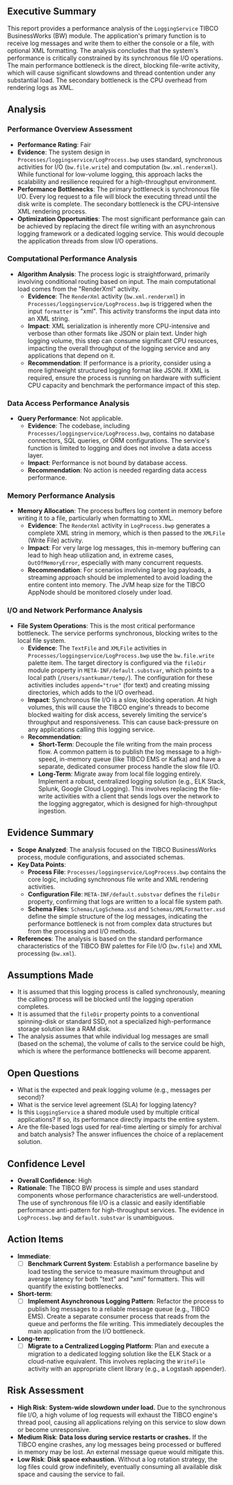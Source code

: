 ## Executive Summary
This report provides a performance analysis of the `LoggingService` TIBCO BusinessWorks (BW) module. The application's primary function is to receive log messages and write them to either the console or a file, with optional XML formatting. The analysis concludes that the system's performance is critically constrained by its synchronous file I/O operations. The main performance bottleneck is the direct, blocking file-write activity, which will cause significant slowdowns and thread contention under any substantial load. The secondary bottleneck is the CPU overhead from rendering logs as XML.

## Analysis
### Performance Overview Assessment
- **Performance Rating**: Fair
- **Evidence**: The system design in `Processes/loggingservice/LogProcess.bwp` uses standard, synchronous activities for I/O (`bw.file.write`) and computation (`bw.xml.renderxml`). While functional for low-volume logging, this approach lacks the scalability and resilience required for a high-throughput environment.
- **Performance Bottlenecks**: The primary bottleneck is synchronous file I/O. Every log request to a file will block the executing thread until the disk write is complete. The secondary bottleneck is the CPU-intensive XML rendering process.
- **Optimization Opportunities**: The most significant performance gain can be achieved by replacing the direct file writing with an asynchronous logging framework or a dedicated logging service. This would decouple the application threads from slow I/O operations.

### Computational Performance Analysis
- **Algorithm Analysis**: The process logic is straightforward, primarily involving conditional routing based on input. The main computational load comes from the "RenderXml" activity.
  - **Evidence**: The `RenderXml` activity (`bw.xml.renderxml`) in `Processes/loggingservice/LogProcess.bwp` is triggered when the input `formatter` is "xml". This activity transforms the input data into an XML string.
  - **Impact**: XML serialization is inherently more CPU-intensive and verbose than other formats like JSON or plain text. Under high logging volume, this step can consume significant CPU resources, impacting the overall throughput of the logging service and any applications that depend on it.
  - **Recommendation**: If performance is a priority, consider using a more lightweight structured logging format like JSON. If XML is required, ensure the process is running on hardware with sufficient CPU capacity and benchmark the performance impact of this step.

### Data Access Performance Analysis
- **Query Performance**: Not applicable.
  - **Evidence**: The codebase, including `Processes/loggingservice/LogProcess.bwp`, contains no database connectors, SQL queries, or ORM configurations. The service's function is limited to logging and does not involve a data access layer.
  - **Impact**: Performance is not bound by database access.
  - **Recommendation**: No action is needed regarding data access performance.

### Memory Performance Analysis
- **Memory Allocation**: The process buffers log content in memory before writing it to a file, particularly when formatting to XML.
  - **Evidence**: The `RenderXml` activity in `LogProcess.bwp` generates a complete XML string in memory, which is then passed to the `XMLFile` (Write File) activity.
  - **Impact**: For very large log messages, this in-memory buffering can lead to high heap utilization and, in extreme cases, `OutOfMemoryError`, especially with many concurrent requests.
  - **Recommendation**: For scenarios involving large log payloads, a streaming approach should be implemented to avoid loading the entire content into memory. The JVM heap size for the TIBCO AppNode should be monitored closely under load.

### I/O and Network Performance Analysis
- **File System Operations**: This is the most critical performance bottleneck. The service performs synchronous, blocking writes to the local file system.
  - **Evidence**: The `TextFile` and `XMLFile` activities in `Processes/loggingservice/LogProcess.bwp` use the `bw.file.write` palette item. The target directory is configured via the `fileDir` module property in `META-INF/default.substvar`, which points to a local path (`/Users/santkumar/temp/`). The configuration for these activities includes `append="true"` (for text) and creating missing directories, which adds to the I/O overhead.
  - **Impact**: Synchronous file I/O is a slow, blocking operation. At high volumes, this will cause the TIBCO engine's threads to become blocked waiting for disk access, severely limiting the service's throughput and responsiveness. This can cause back-pressure on any applications calling this logging service.
  - **Recommendation**:
    - **Short-Term**: Decouple the file writing from the main process flow. A common pattern is to publish the log message to a high-speed, in-memory queue (like TIBCO EMS or Kafka) and have a separate, dedicated consumer process handle the slow file I/O.
    - **Long-Term**: Migrate away from local file logging entirely. Implement a robust, centralized logging solution (e.g., ELK Stack, Splunk, Google Cloud Logging). This involves replacing the file-write activities with a client that sends logs over the network to the logging aggregator, which is designed for high-throughput ingestion.

## Evidence Summary
- **Scope Analyzed**: The analysis focused on the TIBCO BusinessWorks process, module configurations, and associated schemas.
- **Key Data Points**:
  - **Process File**: `Processes/loggingservice/LogProcess.bwp` contains the core logic, including synchronous file write and XML rendering activities.
  - **Configuration File**: `META-INF/default.substvar` defines the `fileDir` property, confirming that logs are written to a local file system path.
  - **Schema Files**: `Schemas/LogSchema.xsd` and `Schemas/XMLFormatter.xsd` define the simple structure of the log messages, indicating the performance bottleneck is not from complex data structures but from the processing and I/O methods.
- **References**: The analysis is based on the standard performance characteristics of the TIBCO BW palettes for File I/O (`bw.file`) and XML processing (`bw.xml`).

## Assumptions Made
- It is assumed that this logging process is called synchronously, meaning the calling process will be blocked until the logging operation completes.
- It is assumed that the `fileDir` property points to a conventional spinning-disk or standard SSD, not a specialized high-performance storage solution like a RAM disk.
- The analysis assumes that while individual log messages are small (based on the schema), the volume of calls to the service could be high, which is where the performance bottlenecks will become apparent.

## Open Questions
- What is the expected and peak logging volume (e.g., messages per second)?
- What is the service level agreement (SLA) for logging latency?
- Is this `LoggingService` a shared module used by multiple critical applications? If so, its performance directly impacts the entire system.
- Are the file-based logs used for real-time alerting or simply for archival and batch analysis? The answer influences the choice of a replacement solution.

## Confidence Level
- **Overall Confidence**: High
- **Rationale**: The TIBCO BW process is simple and uses standard components whose performance characteristics are well-understood. The use of synchronous file I/O is a classic and easily identifiable performance anti-pattern for high-throughput services. The evidence in `LogProcess.bwp` and `default.substvar` is unambiguous.

## Action Items
- **Immediate**:
  - [ ] **Benchmark Current System**: Establish a performance baseline by load testing the service to measure maximum throughput and average latency for both "text" and "xml" formatters. This will quantify the existing bottlenecks.
- **Short-term**:
  - [ ] **Implement Asynchronous Logging Pattern**: Refactor the process to publish log messages to a reliable message queue (e.g., TIBCO EMS). Create a separate consumer process that reads from the queue and performs the file writing. This immediately decouples the main application from the I/O bottleneck.
- **Long-term**:
  - [ ] **Migrate to a Centralized Logging Platform**: Plan and execute a migration to a dedicated logging solution like the ELK Stack or a cloud-native equivalent. This involves replacing the `WriteFile` activity with an appropriate client library (e.g., a Logstash appender).

## Risk Assessment
- **High Risk**: **System-wide slowdown under load.** Due to the synchronous file I/O, a high volume of log requests will exhaust the TIBCO engine's thread pool, causing all applications relying on this service to slow down or become unresponsive.
- **Medium Risk**: **Data loss during service restarts or crashes.** If the TIBCO engine crashes, any log messages being processed or buffered in memory may be lost. An external message queue would mitigate this.
- **Low Risk**: **Disk space exhaustion.** Without a log rotation strategy, the log files could grow indefinitely, eventually consuming all available disk space and causing the service to fail.